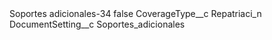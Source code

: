 <?xml version="1.0" encoding="UTF-8"?>
<CustomMetadata xmlns="http://soap.sforce.com/2006/04/metadata" xmlns:xsi="http://www.w3.org/2001/XMLSchema-instance" xmlns:xsd="http://www.w3.org/2001/XMLSchema">
    <label>Soportes adicionales-34</label>
    <protected>false</protected>
    <values>
        <field>CoverageType__c</field>
        <value xsi:type="xsd:string">Repatriaci_n</value>
    </values>
    <values>
        <field>DocumentSetting__c</field>
        <value xsi:type="xsd:string">Soportes_adicionales</value>
    </values>
</CustomMetadata>
